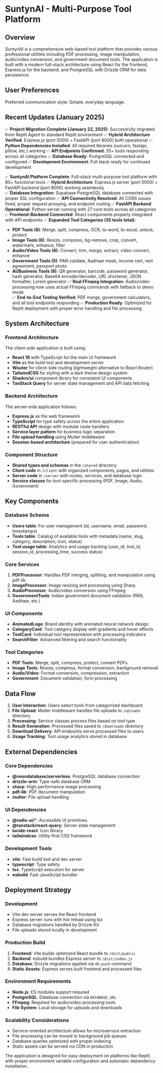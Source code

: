 # SuntynAI - Multi-Purpose Tool Platform

## Overview

SuntynAI is a comprehensive web-based tool platform that provides various professional utilities including PDF processing, image manipulation, audio/video conversion, and government document tools. The application is built with a modern full-stack architecture using React for the frontend, Express.js for the backend, and PostgreSQL with Drizzle ORM for data persistence.

## User Preferences

Preferred communication style: Simple, everyday language.

## Recent Updates (January 2025)

✅ **Project Migration Complete (January 22, 2025)**: Successfully migrated from Replit Agent to standard Replit environment
✅ **Hybrid Architecture Verified**: Express.js (port 5000) + FastAPI (port 8000) both operational
✅ **Python Dependencies Installed**: All required libraries (uvicorn, fastapi, pillow, etc.) working
✅ **API Endpoints Confirmed**: 35+ tools responding across all categories
✅ **Database Ready**: PostgreSQL connected and configured
✅ **Development Environment**: Full stack ready for continued development

✅ **SuntynAI Platform Complete**: Full-stack multi-purpose tool platform with 80+ functional tools
✅ **Hybrid Architecture**: Express.js server (port 5000) + FastAPI backend (port 8000) working seamlessly  
✅ **Database Integration**: Supabase PostgreSQL database connected with proper SSL configuration
✅ **API Connectivity Resolved**: All CORS issues fixed, proper request proxying, and endpoint routing
✅ **FastAPI Backend Operational**: Python server running with 27 core tools across all categories
✅ **Frontend-Backend Connected**: React components properly integrated with API endpoints
✅ **Expanded Tool Categories (35 tools total)**:
  - **PDF Tools (8)**: Merge, split, compress, OCR, to-word, to-excel, unlock, protect
  - **Image Tools (8)**: Resize, compress, bg-remove, crop, convert, watermark, enhance, filter  
  - **Audio/Video Tools (6)**: Convert, trim, merge, extract, video-convert, enhance
  - **Government Tools (5)**: PAN validate, Aadhaar mask, income cert, rent agreement, passport photo
  - **AI/Business Tools (8)**: QR generator, barcode, password generator, hash generator, Base64 encoder/decoder, URL shortener, JSON formatter, Lorem generator
✅ **Real FFmpeg Integration**: Audio/video processing now uses actual FFmpeg commands with fallback to demo mode  
✅ **End-to-End Testing Verified**: PDF merge, government calculators, and all tool endpoints responding
✅ **Production Ready**: Optimized for Replit deployment with proper error handling and file processing

## System Architecture

### Frontend Architecture
The client-side application is built using:
- **React 18** with TypeScript for the main UI framework
- **Vite** as the build tool and development server
- **Wouter** for client-side routing (lightweight alternative to React Router)
- **TailwindCSS** for styling with a dark theme design system
- **Shadcn/ui** component library for consistent UI components
- **TanStack Query** for server state management and API data fetching

### Backend Architecture
The server-side application follows:
- **Express.js** as the web framework
- **TypeScript** for type safety across the entire application
- **RESTful API** design with modular route handlers
- **Service layer pattern** for business logic separation
- **File upload handling** using Multer middleware
- **Session-based architecture** (prepared for user authentication)

### Component Structure
- **Shared types and schemas** in the `/shared` directory
- **Client code** in `/client` with organized components, pages, and utilities
- **Server code** in `/server` with routes, services, and database logic
- **Service classes** for tool-specific processing (PDF, Image, Audio, Government)

## Key Components

### Database Schema
- **Users table**: For user management (id, username, email, password, timestamps)
- **Tools table**: Catalog of available tools with metadata (name, slug, category, description, icon, status)
- **Tool usage table**: Analytics and usage tracking (user_id, tool_id, session_id, processing_time, success status)

### Core Services
1. **PDFProcessor**: Handles PDF merging, splitting, and manipulation using pdf-lib
2. **ImageProcessor**: Image resizing and processing using Sharp
3. **AudioProcessor**: Audio/video conversion using FFmpeg
4. **GovernmentTools**: Indian government document validation (PAN, Aadhaar, etc.)

### UI Components
- **AnimatedLogo**: Brand identity with animated neural network design
- **CategoryCard**: Tool category display with gradients and hover effects
- **ToolCard**: Individual tool representation with processing indicators
- **SearchFilter**: Advanced filtering and search functionality

### Tool Categories
- **PDF Tools**: Merge, split, compress, protect, convert PDFs
- **Image Tools**: Resize, compress, format conversion, background removal
- **Audio/Video**: Format conversion, compression, extraction
- **Government**: Document validation, form processing

## Data Flow

1. **User Interaction**: Users select tools from categorized dashboard
2. **File Upload**: Multer middleware handles file uploads to `/uploads` directory
3. **Processing**: Service classes process files based on tool type
4. **Result Generation**: Processed files saved to `/downloads` directory
5. **Download Delivery**: API endpoints serve processed files to users
6. **Usage Tracking**: Tool usage analytics stored in database

## External Dependencies

### Core Dependencies
- **@neondatabase/serverless**: PostgreSQL database connection
- **drizzle-orm**: Type-safe database ORM
- **sharp**: High-performance image processing
- **pdf-lib**: PDF document manipulation
- **multer**: File upload handling

### UI Dependencies
- **@radix-ui/***: Accessible UI primitives
- **@tanstack/react-query**: Server state management
- **lucide-react**: Icon library
- **tailwindcss**: Utility-first CSS framework

### Development Tools
- **vite**: Fast build tool and dev server
- **typescript**: Type safety
- **tsx**: TypeScript execution for server
- **esbuild**: Fast JavaScript bundler

## Deployment Strategy

### Development
- Vite dev server serves the React frontend
- Express server runs with hot reload using tsx
- Database migrations handled by Drizzle Kit
- File uploads stored locally in development

### Production Build
1. **Frontend**: Vite builds optimized React bundle to `/dist/public`
2. **Backend**: esbuild bundles Express server to `/dist/index.js`
3. **Database**: Drizzle migrations applied via `db:push` command
4. **Static Assets**: Express serves built frontend and processed files

### Environment Requirements
- **Node.js**: ES modules support required
- **PostgreSQL**: Database connection via `DATABASE_URL`
- **FFmpeg**: Required for audio/video processing tools
- **File System**: Local storage for uploads and downloads

### Scalability Considerations
- Service-oriented architecture allows for microservice extraction
- File processing can be moved to background job queues
- Database queries optimized with proper indexing
- Static assets can be served via CDN in production

The application is designed for easy deployment on platforms like Replit, with proper environment variable configuration and automatic dependency installation.